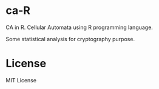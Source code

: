 ca-R
====

CA in R.
Cellular Automata using R programming language.

Some statistical analysis for cryptography purpose.

License
====

MIT License
